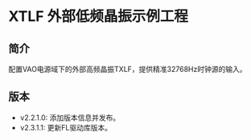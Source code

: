 ﻿# XTLF 外部低频晶振示例工程
## 简介
配置VAO电源域下的外部高频晶振TXLF，提供精准32768Hz时钟源的输入。

## 版本
- v2.2.1.0: 添加版本信息并发布。
- v2.3.1.1: 更新FL驱动库版本。
